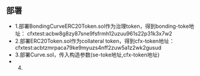 ## 部署
- 1.部署BondingCurveERC20Token.sol作为治理token，得到bonding-toke地址： cfxtest:acbw8g8zy87sne9fsfrmh12uzuu961s22p31k3x7w2
- 2.部署ERC20Token.sol作为collateral token，得到cfx-token地址： cfxtest:acbtzmrpaca79ke9myuzs4nff2zuw5a1z2wk2gusud
- 3.部署Curve.sol，传入构造参数(se-toke地址,cfx-token地址)
- 4.